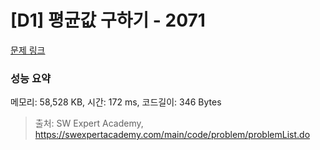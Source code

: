 # [D1] 평균값 구하기 - 2071 

[문제 링크](https://swexpertacademy.com/main/code/problem/problemDetail.do?contestProbId=AV5QRnJqA5cDFAUq) 

### 성능 요약

메모리: 58,528 KB, 시간: 172 ms, 코드길이: 346 Bytes



> 출처: SW Expert Academy, https://swexpertacademy.com/main/code/problem/problemList.do